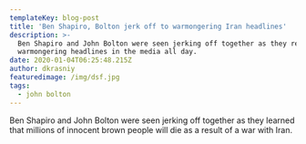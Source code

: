 ```yaml
---
templateKey: blog-post
title: 'Ben Shapiro, Bolton jerk off to warmongering Iran headlines'
description: >-
  Ben Shapiro and John Bolton were seen jerking off together as they read the
  warmongering headlines in the media all day. 
date: 2020-01-04T06:25:48.215Z
author: dkrasniy
featuredimage: /img/dsf.jpg
tags:
  - john bolton
---
```

Ben Shapiro and John Bolton were seen jerking off together as they learned that millions of innocent brown people will die as a result of a war with Iran.

